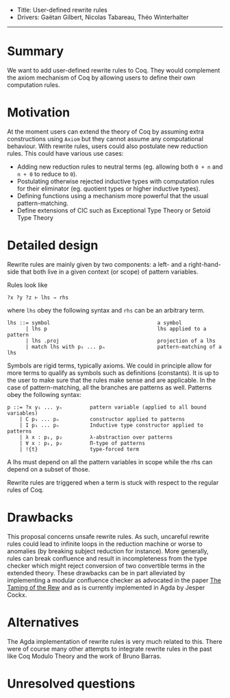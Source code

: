 - Title: User-defined rewrite rules
- Drivers: Gaëtan Gilbert, Nicolas Tabareau, Théo Winterhalter

----

# Summary

We want to add user-defined rewrite rules to Coq. They would complement the
axiom mechanism of Coq by allowing users to define their own computation rules.

# Motivation

At the moment users can extend the theory of Coq by assuming extra constructions
using `Axiom` but they cannot assume any computational behaviour.
With rewrite rules, users could also postulate new reduction rules.
This could have various use cases:
- Adding new reduction rules to neutral terms (eg. allowing both `0 + n` and
`n + 0` to reduce to `0`).
- Postulating otherwise rejected inductive types with computation rules for
their eliminator (eg. quotient types or higher inductive types).
- Defining functions using a mechanism more powerful that the usual
pattern-matching.
- Define extensions of CIC such as Exceptional Type Theory or Setoid Type Theory

# Detailed design

Rewrite rules are mainly given by two components: a left- and a right-hand-side
that both live in a given context (or scope) of pattern variables.

Rules look like

```coq
?x ?y ?z ⊢ lhs ⇒ rhs
```

where `lhs` obey the following syntax and `rhs` can be an arbitrary term.

```
lhs ::= symbol                                   a symbol
      | lhs p                                    lhs applied to a pattern
      | lhs .proj                                projection of a lhs
      | match lhs with p₁ ... pₙ                 pattern-matching of a lhs
```

Symbols are rigid terms, typically axioms. We could in principle allow for
more terms to qualify as symbols such as definitions (constants). It is up to
the user to make sure that the rules make sense and are applicable.
In the case of pattern-matching, all the branches are patterns as well.
Patterns obey the following syntax:

```
p ::= ?x y₁ ... yₙ         pattern variable (applied to all bound variables)
    | C p₁ ... pₙ          constructor applied to patterns
    | I p₁ ... pₙ          Inductive type constructor applied to patterns
    | λ x : p₁, p₂         λ-abstraction over patterns
    | ∀ x : p₁, p₂         Π-type of patterns
    | !{t}                 type-forced term
```

A lhs must depend on all the pattern variables in scope while the rhs can depend
on a subset of those.

Rewrite rules are triggered when a term is stuck with respect to the regular
rules of Coq.

# Drawbacks

This proposal concerns unsafe rewrite rules. As such, uncareful rewrite rules
could lead to infinite loops in the reduction machine or worse to anomalies
(by breaking subject reduction for instance).
More generally, rules can break confluence and result in incompleteness from
the type checker which might reject conversion of two convertible terms in
the extended theory.
These drawbacks can be in part alleviated by implementing a modular confluence
checker as advocated in the paper [The Taming of the Rew](https://hal.archives-ouvertes.fr/hal-02901011)
and as is currently implemented in Agda by Jesper Cockx.

# Alternatives

The Agda implementation of rewrite rules is very much related to this.
There were of course many other attempts to integrate rewrite rules in the past
like Coq Modulo Theory and the work of Bruno Barras.

# Unresolved questions
